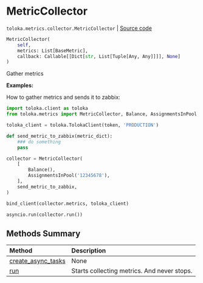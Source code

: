 # MetricCollector
`toloka.metrics.collector.MetricCollector` | [Source code](https://github.com/Toloka/toloka-kit/blob/v1.2.1/src/metrics/collector.py#L18)

```python
MetricCollector(
    self,
    metrics: List[BaseMetric],
    callback: Callable[[Dict[str, List[Tuple[Any, Any]]]], None]
)
```

Gather metrics


**Examples:**

How to gather metrics and sends it to zabbix:

```python
import toloka.client as toloka
from toloka.metrics import MetricCollector, Balance, AssignmentsInPool

toloka_client = toloka.TolokaClient(token, 'PRODUCTION')

def send_metric_to_zabbix(metric_dict):
    ### do something
    pass

collector = MetricCollector(
    [
        Balance(),
        AssignmentsInPool('12345678'),
    ],
    send_metric_to_zabbix,
)

bind_client(collector.metrics, toloka_client)

asyncio.run(collector.run())
```
## Methods Summary

| Method | Description |
| :------| :-----------|
[create_async_tasks](toloka.metrics.collector.MetricCollector.create_async_tasks.md)| None
[run](toloka.metrics.collector.MetricCollector.run.md)| Starts collecting metrics. And never stops.
